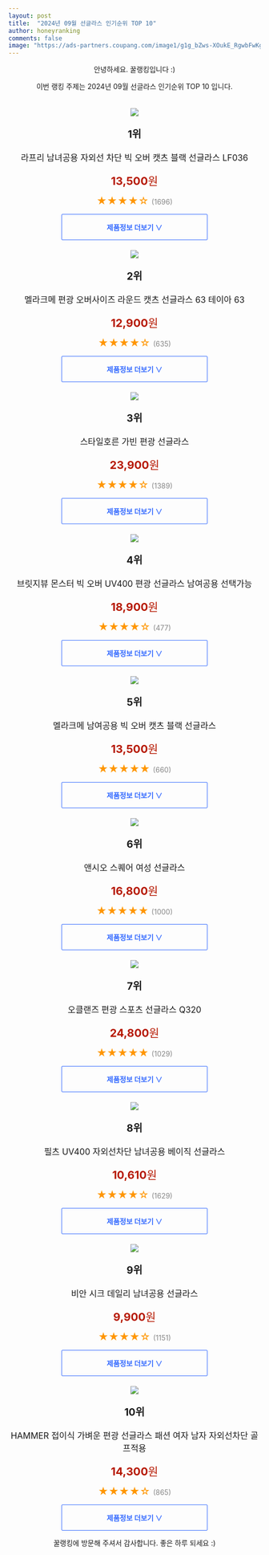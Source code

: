 ```yaml
---
layout: post
title:  "2024년 09월 선글라스 인기순위 TOP 10"
author: honeyranking
comments: false
image: "https://ads-partners.coupang.com/image1/g1g_bZws-XOukE_RgwbFwKgtWi-vVWJ0a9zPaW3q-v1YWH36sgWhL2NbF2O9jCNbpqfwlWdY1t_MMI7HJ23CqiNdHQWWXVIFFPgOJD6XH55E6iF8fQ-Y-OTyXSD5Tp3CQjzUDFfeasItvHS06K70UvPjg68pUqFO5YqjFOHlhvNnt5KxcLKnCMnif6eN1ZrnjAgacfDFpxzhwZPehyr5le64lZSWfPIDfM_pgAGs2Xz5pGm-ApaU1BJeAlorKAqmZJj5dU44zD-u2iOfiSv-4R1wj_BsMlyLwjCXJQJ8xBvalnCRoraTqxF0PlHi6566"
---
```

<p style="text-align: center;">안녕하세요. 꿀랭킹입니다 :)</p>
<p style="text-align: center;">이번 랭킹 주제는 2024년 09월 선글라스 인기순위 TOP 10 입니다.</p><center><img src="https://ads-partners.coupang.com/image1/g1g_bZws-XOukE_RgwbFwKgtWi-vVWJ0a9zPaW3q-v1YWH36sgWhL2NbF2O9jCNbpqfwlWdY1t_MMI7HJ23CqiNdHQWWXVIFFPgOJD6XH55E6iF8fQ-Y-OTyXSD5Tp3CQjzUDFfeasItvHS06K70UvPjg68pUqFO5YqjFOHlhvNnt5KxcLKnCMnif6eN1ZrnjAgacfDFpxzhwZPehyr5le64lZSWfPIDfM_pgAGs2Xz5pGm-ApaU1BJeAlorKAqmZJj5dU44zD-u2iOfiSv-4R1wj_BsMlyLwjCXJQJ8xBvalnCRoraTqxF0PlHi6566" style="margin-top:20px" /></center><p style="text-align: center; font-size: 20px"><b>1위</b></p><p style="text-align: center; font-size: 17px">라프리 남녀공용 자외선 차단 빅 오버 캣츠 블랙 선글라스 LF036</p><p style="text-align: center;"><span style="color: #b61800; font-size: 22px;"><b>13,500</b>원</span></p><p style="text-align: center;"><span style="color: #ff9600; font-size: 20px;">★★★★☆ </span><span style="color: #878787;">(1696)</span></p><center><a href="https://link.coupang.com/re/AFFSDP?lptag=AF3899140&subid=honeyrank&pageKey=8003306275&itemId=22297032986&vendorItemId=89425587050&traceid=V0-153-974b402322c07494&clickBeacon=8a056c30-70fe-11ef-bdbc-b227599d8bdc%7E3&requestid=20240912210001066268220314&token=31850C%7CMIXED"><div style="font-size: 14px; display: inline-block; padding: 15px 90px; color: #346aff; border-radius: 2px; border: 1px solid #346aff; cursor: pointer;"><b>제품정보 더보기 &or;</b></div></a></center><center><img src="https://ads-partners.coupang.com/image1/7VcXgkmklz1AAozc7azdGLrIpcJI1HN2VJnQwNY9QbSrDECw2QpjEmEzmmRstll2QJH4u8C-tAtqQAlLn5T0oMBvh2-vJJJO-8UeQ30UFwpzMQSM4sRBVx4QtMbxG7BMsxHpmbmtztGTPHkAYw2CYsZHLgJpjsFEmdeKYlOrmt7pLhDvTrPvPFGYcOSeE81fWK6tVI5Ikf5b6fTCQwNny5CDUtFR3M4l4FBrugdw5P4ELR1FRTadpP1Rm35n02Z13PewjJG-m1G2PCMRozKnGtl0" style="margin-top:20px" /></center><p style="text-align: center; font-size: 20px"><b>2위</b></p><p style="text-align: center; font-size: 17px">멜라크메 편광 오버사이즈 라운드 캣츠 선글라스 63 테이아 63</p><p style="text-align: center;"><span style="color: #b61800; font-size: 22px;"><b>12,900</b>원</span></p><p style="text-align: center;"><span style="color: #ff9600; font-size: 20px;">★★★★☆ </span><span style="color: #878787;">(635)</span></p><center><a href="https://link.coupang.com/re/AFFSDP?lptag=AF3899140&subid=honeyrank&pageKey=2087062030&itemId=3545094071&vendorItemId=86265581946&traceid=V0-153-c281dbd4ab0b0b14&requestid=20240912210001066268220314&token=31850C%7CMIXED"><div style="font-size: 14px; display: inline-block; padding: 15px 90px; color: #346aff; border-radius: 2px; border: 1px solid #346aff; cursor: pointer;"><b>제품정보 더보기 &or;</b></div></a></center><center><img src="https://ads-partners.coupang.com/image1/DTjXfTybRKkMTMqQDeqvguFzN7MqaT7V8bG9xKNQcvJq-roDxF3UE_tOXaXuOAbtfwKGR05CW63UPN2_KRjMizZcXEmLCgRlSx7X62SPI5DCzyEav2rFP_8LIdoIp9Vkp3dVvcc-K5sUYtFQVNwDderLunWxpbLejKbQDfUOBHoKXukJ3z4yJyIPyoqa6RKtqiytkpDdVRRuiwy7TWGTYtkJb8C7bK9EmOrkMLX7-1pQJhvoKuSKmfJyr4JhT4rQDFnosotyTiQykt-5yqyW4BJcjgKiGHmgvx7BPxc09zQDG9DmInFJ7Og=" style="margin-top:20px" /></center><p style="text-align: center; font-size: 20px"><b>3위</b></p><p style="text-align: center; font-size: 17px">스타일호른 가빈 편광 선글라스</p><p style="text-align: center;"><span style="color: #b61800; font-size: 22px;"><b>23,900</b>원</span></p><p style="text-align: center;"><span style="color: #ff9600; font-size: 20px;">★★★★☆ </span><span style="color: #878787;">(1389)</span></p><center><a href="https://link.coupang.com/re/AFFSDP?lptag=AF3899140&subid=honeyrank&pageKey=5315492295&itemId=7715737429&vendorItemId=75146505219&traceid=V0-153-a7294d75cd3d1712&requestid=20240912210001066268220314&token=31850C%7CMIXED"><div style="font-size: 14px; display: inline-block; padding: 15px 90px; color: #346aff; border-radius: 2px; border: 1px solid #346aff; cursor: pointer;"><b>제품정보 더보기 &or;</b></div></a></center><center><img src="https://ads-partners.coupang.com/image1/24eCN3d5iJSd_IBt20iexSs3vvotzRMB71-FgY7BVAutTvWiD5GpWU98vicCTbs2-kpeMEALvE3UwKzMGiv5djUVCDPz1xC8sBSpaeqVdniVFIoY8pj_hpkV8R2nswkCid1hVUleUKFEljg2oWqZl3u0G6ja9V9KU-5juKIcGowXwFQtNk7iJgkgYKFVqtLPLFUGvhiCnV0TYVDnwhhr1AeihzSTEDP1JQNDLfd18sDNelmfDU2fRhBshpwTXJIwP8S1oRb8X_Y18ET7aonS5UFilgZ7ONdIdaVL2RgEm6BCEfosxdMt9_HRY8Z5w2qg" style="margin-top:20px" /></center><p style="text-align: center; font-size: 20px"><b>4위</b></p><p style="text-align: center; font-size: 17px">브릿지뷰 몬스터 빅 오버 UV400 편광 선글라스 남여공용 선택가능</p><p style="text-align: center;"><span style="color: #b61800; font-size: 22px;"><b>18,900</b>원</span></p><p style="text-align: center;"><span style="color: #ff9600; font-size: 20px;">★★★★☆ </span><span style="color: #878787;">(477)</span></p><center><a href="https://link.coupang.com/re/AFFSDP?lptag=AF3899140&subid=honeyrank&pageKey=8054729942&itemId=22602891195&vendorItemId=89644523643&traceid=V0-153-0d8a1157c8716215&clickBeacon=8a056c30-70fe-11ef-8a48-d29b5794c062%7E3&requestid=20240912210001066268220314&token=31850C%7CMIXED"><div style="font-size: 14px; display: inline-block; padding: 15px 90px; color: #346aff; border-radius: 2px; border: 1px solid #346aff; cursor: pointer;"><b>제품정보 더보기 &or;</b></div></a></center><center><img src="https://ads-partners.coupang.com/image1/e_XEvS9iMHfKJrsEe1hgMxv-XqnpI4bWLYq76gP8_5NWiOQoyQAAa3__qWYGCxSI_Coc-mxbFUBL5rMWAbUJdFnuanPgmiZsvcw2ZwEcBntK8RyClcFD9SsyKO1xHCxjDNvBeO1CO7qFPT0UDh95jeTGvMUn4IgNpdBgC2hsR6fLoEV6rOLWdksT6AuKqUj3oUPdktToBYh2UxPUO-qA4yKezI5P8sAen8WvucQqrNCQPFMz3MzMgCdVYP7N0tO3391qjFzyFVfqtQ_apwhNx5vDdHFe2u3XQnE9" style="margin-top:20px" /></center><p style="text-align: center; font-size: 20px"><b>5위</b></p><p style="text-align: center; font-size: 17px">멜라크메 남여공용 빅 오버 캣츠 블랙 선글라스</p><p style="text-align: center;"><span style="color: #b61800; font-size: 22px;"><b>13,500</b>원</span></p><p style="text-align: center;"><span style="color: #ff9600; font-size: 20px;">★★★★★ </span><span style="color: #878787;">(660)</span></p><center><a href="https://link.coupang.com/re/AFFSDP?lptag=AF3899140&subid=honeyrank&pageKey=2082223437&itemId=3537088872&vendorItemId=86213775191&traceid=V0-153-c8e87f3b8a9839ee&requestid=20240912210001066268220314&token=31850C%7CMIXED"><div style="font-size: 14px; display: inline-block; padding: 15px 90px; color: #346aff; border-radius: 2px; border: 1px solid #346aff; cursor: pointer;"><b>제품정보 더보기 &or;</b></div></a></center><center><img src="https://ads-partners.coupang.com/image1/IPOJUXe6Dv-J2fCYIMylDnDm_EsazN9LzkjMsqvdSAkeHJmQ5_k5zoC17ZmA_Nqj75PZc45LjxccxbUSX0vZvBnlWa5CUkSrCRbQ-XXL2qS7wdJtuItNpi944V1lxl9xZ88UX3nFDMJ60cV35-Xk9fwF2ZBF7xiY1oXYa9JVB8SGJfsH9GPtRbiTSXsIwxV9kwQZg9L1wZErBnfsrqT17ZVwbB69XOcGHAPjLyM4-dxY6II5vdjahvypJLNSW5Fi7bCWObtrTwTOhQ9PlAWcgE_NB4vWprdcShpMgkMD1nv4S6m8085g-tdOT_ev8QI=" style="margin-top:20px" /></center><p style="text-align: center; font-size: 20px"><b>6위</b></p><p style="text-align: center; font-size: 17px">앤시오 스퀘어 여성 선글라스</p><p style="text-align: center;"><span style="color: #b61800; font-size: 22px;"><b>16,800</b>원</span></p><p style="text-align: center;"><span style="color: #ff9600; font-size: 20px;">★★★★★ </span><span style="color: #878787;">(1000)</span></p><center><a href="https://link.coupang.com/re/AFFSDP?lptag=AF3899140&subid=honeyrank&pageKey=8308515784&itemId=23972429475&vendorItemId=90993774013&traceid=V0-153-a1d2b97992c0b89c&clickBeacon=8a056c30-70fe-11ef-9d24-ae70d073995f%7E3&requestid=20240912210001066268220314&token=31850C%7CMIXED"><div style="font-size: 14px; display: inline-block; padding: 15px 90px; color: #346aff; border-radius: 2px; border: 1px solid #346aff; cursor: pointer;"><b>제품정보 더보기 &or;</b></div></a></center><center><img src="https://ads-partners.coupang.com/image1/HFH4INzPwBcV7Pm7HG2y9hHHCL-QMskyILJ67S4XGqubYrqAdqf-oCo3b_T6vfYQsrqhgSLvlkGWAKUxMzuGHI_Z6JCyGVEtiR675F-XJQCvNT7a3WYi0GhQ4kVXFiYu5DGQnsmlHy7MhuKuhZJs5Wr3UtuBZtlQUL1EN_kfKX_paCuV8nSZSeFNTG1tnag2ixQ_dTRpQt6uIu7laIBEw1mrRaaQ1Sd2IUhZ7Zxi5QFqYtIyCkhbOGTI2sq-anbCMGWhD9Lk7wFj0H4o4hta18_1xZ5k1AuG8Q==" style="margin-top:20px" /></center><p style="text-align: center; font-size: 20px"><b>7위</b></p><p style="text-align: center; font-size: 17px">오클랜즈 편광 스포츠 선글라스 Q320</p><p style="text-align: center;"><span style="color: #b61800; font-size: 22px;"><b>24,800</b>원</span></p><p style="text-align: center;"><span style="color: #ff9600; font-size: 20px;">★★★★★ </span><span style="color: #878787;">(1029)</span></p><center><a href="https://link.coupang.com/re/AFFSDP?lptag=AF3899140&subid=honeyrank&pageKey=62321887&itemId=212811156&vendorItemId=3507189012&traceid=V0-153-6cf166500e0940c1&requestid=20240912210001066268220314&token=31850C%7CMIXED"><div style="font-size: 14px; display: inline-block; padding: 15px 90px; color: #346aff; border-radius: 2px; border: 1px solid #346aff; cursor: pointer;"><b>제품정보 더보기 &or;</b></div></a></center><center><img src="https://ads-partners.coupang.com/image1/CratIoMpWInuy1h4CtNs-CNXaFyoW_XrwKjf0F1D8sGlLOFmLArBaBbfIN3ATLJR-wegxLWugtIZXP_0YCwqt14AxzC90k9QL9ZuXhlCjseBRgPasAncvnqAYWmARcZa78L1Qbgmp2tk9uWhHhp0Op4giEZffJd9Kd1CP0Gml7YjY99JDxoNsNJbBYnL6Jp7dMQ_-JYiW1Z0S2mFSy4D7M8-1G1zVpcs65FAibNnctK4o8yj3jicAZ9Mep5EICJ3_YYg7c6ki-cE8cqjV2qw7VmoNBYf3lTAtlbw_2uoZhL714fiqRkx-aRt" style="margin-top:20px" /></center><p style="text-align: center; font-size: 20px"><b>8위</b></p><p style="text-align: center; font-size: 17px">필츠 UV400 자외선차단 남녀공용 베이직 선글라스</p><p style="text-align: center;"><span style="color: #b61800; font-size: 22px;"><b>10,610</b>원</span></p><p style="text-align: center;"><span style="color: #ff9600; font-size: 20px;">★★★★☆ </span><span style="color: #878787;">(1629)</span></p><center><a href="https://link.coupang.com/re/AFFSDP?lptag=AF3899140&subid=honeyrank&pageKey=8006113809&itemId=22316501054&vendorItemId=89361880012&traceid=V0-153-a5819e88f0538d6e&requestid=20240912210001066268220314&token=31850C%7CMIXED"><div style="font-size: 14px; display: inline-block; padding: 15px 90px; color: #346aff; border-radius: 2px; border: 1px solid #346aff; cursor: pointer;"><b>제품정보 더보기 &or;</b></div></a></center><center><img src="https://ads-partners.coupang.com/image1/EYLTVDtFQRAFGE7TEd80D4LdCvbYKRGvnrNfa-3CiOVZhwbql0L4Y_lU7oTa64m4Bpo7SkMP6mKNhMFV9rErXK-5vEUiUy4sWxeJlJJoDZh3PuQe2gKrVoPDJIzSieAEEAAFFuSz3EA4hH-TUM85uj3QKDRoyKg2YWqCsOAyk2ReWm-jF6nBDVb9wQyUYAglvt2JyeIdVB0o_23uVjWB7fiU9lerBKS97eXmPKwy9F23XCwZZJfqou-XEQTqUYwKynYPNEgGz3Vr3YtwOXTz_yNpwl14pY25Xa_HCiSIBmZRZs-56cqvH0I=" style="margin-top:20px" /></center><p style="text-align: center; font-size: 20px"><b>9위</b></p><p style="text-align: center; font-size: 17px">비안 시크 데일리 남녀공용 선글라스</p><p style="text-align: center;"><span style="color: #b61800; font-size: 22px;"><b>9,900</b>원</span></p><p style="text-align: center;"><span style="color: #ff9600; font-size: 20px;">★★★★☆ </span><span style="color: #878787;">(1151)</span></p><center><a href="https://link.coupang.com/re/AFFSDP?lptag=AF3899140&subid=honeyrank&pageKey=8020338080&itemId=22410664184&vendorItemId=89479349995&traceid=V0-153-cbfc09df1ccef8d9&requestid=20240912210001066268220314&token=31850C%7CMIXED"><div style="font-size: 14px; display: inline-block; padding: 15px 90px; color: #346aff; border-radius: 2px; border: 1px solid #346aff; cursor: pointer;"><b>제품정보 더보기 &or;</b></div></a></center><center><img src="https://ads-partners.coupang.com/image1/YbUlF4YJfA91qOtnYeAi-0zlyVzmyfxkzngEhvKENSas696OrAEBoS0-6nwTqK3Y8O-RBi6OaFiZ674kTTLwSni7sVUjzWfAHGuV6BD3_39kyWWLJXiYRzzQzG2tKnF2HgAWL_J4Xz2xKMk_6HjxurXZxFo259IdWW3TxDbhE8EdJuVJxc4OWa3NjWUZuvyS13OKMkxiMrc7SaWz15ysZ56FFXrZhwnI_Tq7nSl5qJIUvwTHpBychgt5-HnkQhvNSPSjjH79LoqwGnz2i0xqtq9cEUVYSUUo9dAjJky8KfDZEN-BN3mAgVw=" style="margin-top:20px" /></center><p style="text-align: center; font-size: 20px"><b>10위</b></p><p style="text-align: center; font-size: 17px">HAMMER 접이식 가벼운 편광 선글라스 패션 여자 남자 자외선차단 골프적용</p><p style="text-align: center;"><span style="color: #b61800; font-size: 22px;"><b>14,300</b>원</span></p><p style="text-align: center;"><span style="color: #ff9600; font-size: 20px;">★★★★☆ </span><span style="color: #878787;">(865)</span></p><center><a href="https://link.coupang.com/re/AFFSDP?lptag=AF3899140&subid=honeyrank&pageKey=7442939144&itemId=19358216351&vendorItemId=90838625630&traceid=V0-153-01e9e39c3a0f5dae&requestid=20240912210001066268220314&token=31850C%7CMIXED"><div style="font-size: 14px; display: inline-block; padding: 15px 90px; color: #346aff; border-radius: 2px; border: 1px solid #346aff; cursor: pointer;"><b>제품정보 더보기 &or;</b></div></a></center><p style="text-align: center;">꿀랭킹에 방문해 주셔서 감사합니다. 좋은 하루 되세요 :)</p>